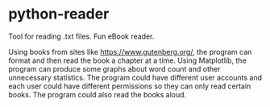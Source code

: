 # python-reader
Tool for reading .txt files. Fun eBook reader.

Using books from sites like https://www.gutenberg.org/, the program can format and then read the book a chapter at a time. Using Matplotlib, the program can produce some graphs about word count and other unnecessary statistics. The program could have different user accounts and each user could have different permissions so they can only read certain books. The program could also read the books aloud.
